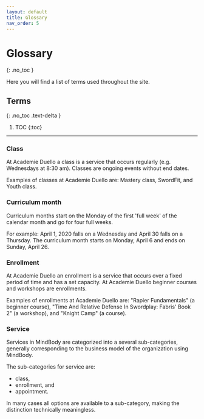 ```yaml
---
layout: default
title: Glossary 
nav_order: 5 
---
```


# Glossary 
{: .no_toc }

Here you will find a list of terms used throughout the site.

## Terms
{: .no_toc .text-delta }

1. TOC
{:toc}

---
### Class

At Academie Duello a class is a service that occurs regularly (e.g. Wednesdays at 8:30 am). Classes are ongoing events without end dates. 

Examples of classes at Academie Duello are: Mastery class, SwordFit, and Youth class.

### Curriculum month
Curriculum months start on the Monday of the first 'full week' of the calendar month and go for four full weeks.

For example: April 1, 2020 falls on a Wednesday and April 30 falls on a Thursday. The curriculum month starts on Monday, April 6 and ends on Sunday, April 26.
 
### Enrollment

At Academie Duello an enrollment is a service that occurs over a fixed period of time and has a set capacity.
At Academie Duello beginner courses and workshops are enrollments.

Examples of enrollments at Academie Duello are: "Rapier Fundamentals" (a beginner course), "Time And Relative Defense In Swordplay: Fabris' Book 2" (a workshop), and "Knight Camp" (a course).

### Service

Services in MindBody are categorized into a several sub-categories, generally corresponding to the business model of the organization using MindBody.

The sub-categories for service are:
- class,
- enrollment, and
- appointment.

In many cases all options are available to a sub-category, making the distinction technically meaningless. 